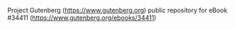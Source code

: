 Project Gutenberg (https://www.gutenberg.org) public repository for eBook #34411 (https://www.gutenberg.org/ebooks/34411)
